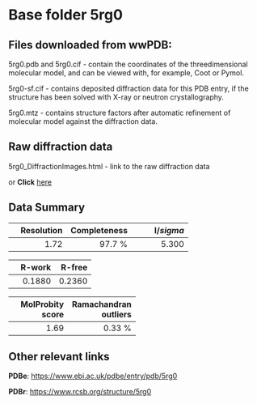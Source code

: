 # Base folder 5rg0

## Files downloaded from wwPDB:

5rg0.pdb and 5rg0.cif - contain the coordinates of the threedimensional molecular model, and can be viewed with, for example, Coot or Pymol.

5rg0-sf.cif - contains deposited diffraction data for this PDB entry, if the structure has been solved with X-ray or neutron crystallography.

5rg0.mtz - contains structure factors after automatic refinement of molecular model against the diffraction data.

## Raw diffraction data

5rg0_DiffractionImages.html - link to the raw diffraction data 

or **Click** [here](https://zenodo.org/record/3731556) 

## Data Summary
|   | Resolution | Completeness| I/$sigma$ |
|---|-------------:|----------------:|--------------:|
|   |1.72|97.7  %|<img width=50/>5.300|

|   | **R-work**| **R-free**   
|---|-------------:|----------------:|           
||0.1880|0.2360|

|   |**MolProbity<br>score**| **Ramachandran<br>outliers** 
|---|-------------:|----------------:|
||1.69|0.33 %|

## Other relevant links 
**PDBe**:  https://www.ebi.ac.uk/pdbe/entry/pdb/5rg0
 
**PDBr**: https://www.rcsb.org/structure/5rg0 

